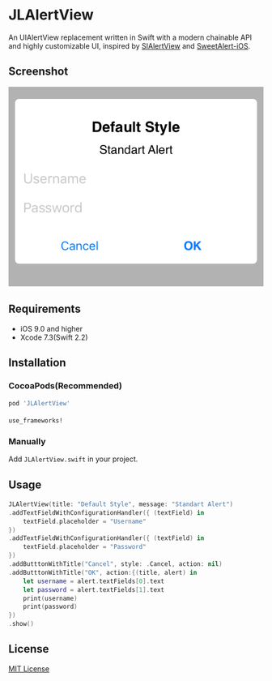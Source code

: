 JLAlertView
===========

An UIAlertView replacement written in Swift with a modern chainable API and highly customizable UI, inspired by [SIAlertView](https://github.com/Sumi-Interactive/SIAlertView) and [SweetAlert-iOS](https://github.com/codestergit/SweetAlert-iOS).

## Screenshot

![screenshot](./screenshot.png)

## Requirements

* iOS 9.0 and higher
* Xcode 7.3(Swift 2.2)

## Installation

### CocoaPods(Recommended)

```ruby
pod 'JLAlertView'

use_frameworks!
```

### Manually

Add `JLAlertView.swift` in your project.

## Usage

```swift
JLAlertView(title: "Default Style", message: "Standart Alert")
.addTextFieldWithConfigurationHandler({ (textField) in
    textField.placeholder = "Username"
})
.addTextFieldWithConfigurationHandler({ (textField) in
    textField.placeholder = "Password"
})
.addButttonWithTitle("Cancel", style: .Cancel, action: nil)
.addButttonWithTitle("OK", action:{(title, alert) in
    let username = alert.textFields[0].text
    let password = alert.textFields[1].text
    print(username)
    print(password)
})
.show()
```

## License

[MIT License](https://github.com/skyline75489/JLAlertView/blob/master/LICENSE)